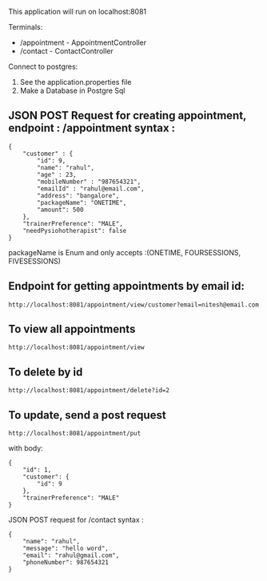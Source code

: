 This application will run on localhost:8081

Terminals: 
- /appointment        - AppointmentController
- /contact            - ContactController

Connect to postgres: 
1. See the application.properties file
2. Make a Database in Postgre Sql

## JSON POST Request for creating appointment, endpoint :  /appointment syntax : 
```
{
    "customer" : {
        "id": 9,
        "name": "rahul",
        "age" : 23,
        "mobileNumber" : "987654321",
        "emailId" : "rahul@email.com",
        "address": "bangalore",
        "packageName": "ONETIME",
        "amount": 500
    },
    "trainerPreference": "MALE",
    "needPysiohotherapist": false
}
```
packageName is Enum and only accepts :(ONETIME, FOURSESSIONS, FIVESESSIONS)

## Endpoint for getting appointments by email id:
```
http://localhost:8081/appointment/view/customer?email=nitesh@email.com
```

## To view all appointments
```
http://localhost:8081/appointment/view
```

## To delete by id
```
http://localhost:8081/appointment/delete?id=2
```
## To update, send a post request
```
http://localhost:8081/appointment/put
```
with body: 
```
{
    "id": 1,
    "customer": {
        "id": 9
    },
    "trainerPreference": "MALE"
}
```


JSON POST request for /contact syntax : 
```
{
    "name": "rahul",
    "message": "hello word",
    "email": "rahul@gmail.com",
    "phoneNumber": 987654321
}
```
